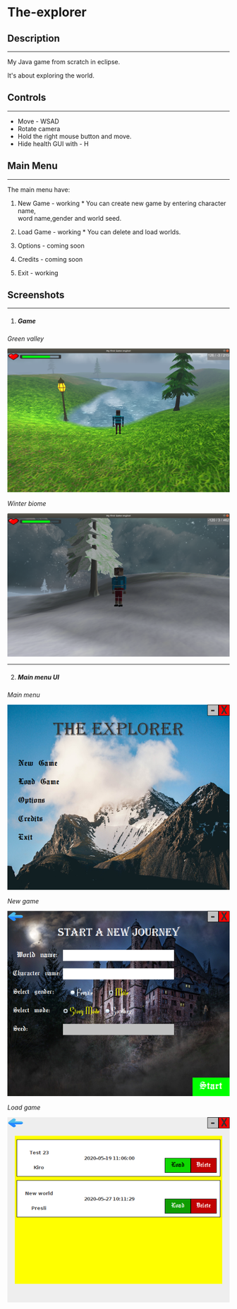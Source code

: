 <h1>The-explorer</h1>



  <h2>Description</h2>

  ***

  <p>My Java game from scratch in eclipse.</p>
  <p>It's about exploring the world.</p>

  <h2>Controls</h2>

  ***

  * Move - WSAD
  * Rotate camera
   * Hold the right mouse button and move.
  * Hide health GUI with - H

<h2>Main Menu</h2>

***

  The main menu have:

  1. New Game - working
    * You can create new game by entering character name,<br>
    word name,gender and world seed.


  2. Load Game - working
    * You can delete and load worlds.


  3. Options - coming soon

  4. Credits - coming soon

  5. Exit - working

<h2>Screenshots</h2>

***

  1. <h5>Game</h5>

  *Green valley*

![Screenshot 1](/screenshots/sc1.png)

  *Winter biome*

![Screenshot 2](/screenshots/sc2.png)

***

  2. <h5>Main menu UI</h5>

  *Main menu*

![main menu](/screenshots/mm1.png)

  *New game*

![new game](/screenshots/ng1.png)

  *Load game*

![new game](/screenshots/lg1.png)
